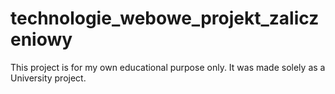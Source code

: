 # technologie_webowe_projekt_zaliczeniowy
This project is for my own educational purpose only. It was made solely as a University project. 
